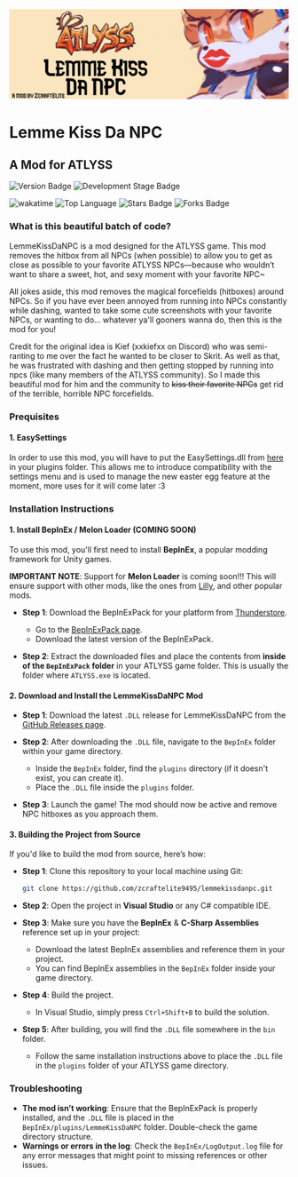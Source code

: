 <img src="CoverImage.png" alt="Cover Image">

# Lemme Kiss Da NPC

## A Mod for ATLYSS

<img src="https://img.shields.io/badge/Version-1.3.0-green" alt="Version Badge"> <img src="https://img.shields.io/badge/Development_Stage-stable-green" alt="Development Stage Badge">

<img src="https://wakatime.com/badge/user/018db32b-732a-4704-b635-68d311538b3f/project/5dca42a2-1dbe-4c4a-bb78-2d805bb8d910.svg" alt="wakatime"> <img src="https://img.shields.io/github/languages/top/zcraftelite9495/lemmekissdanpc" alt="Top Language"> <img src="https://img.shields.io/github/stars/zcraftelite9495/lemmekissdanpc" alt="Stars Badge"> <img src="https://img.shields.io/github/forks/zcraftelite9495/lemmekissdanpc" alt="Forks Badge">

### What is this beautiful batch of code?
LemmeKissDaNPC is a mod designed for the ATLYSS game. This mod removes the hitbox from all NPCs (when possible) to allow you to get as close as possible to your favorite ATLYSS NPCs—because who wouldn’t want to share a sweet, hot, and sexy moment with your favorite NPC~

All jokes aside, this mod removes the magical forcefields (hitboxes) around NPCs. So if you have ever been annoyed from running into NPCs constantly while dashing, wanted to take some cute screenshots with your favorite NPCs, or wanting to do... whatever ya'll gooners wanna do, then this is the mod for you!

Credit for the original idea is Kief (xxkiefxx on Discord) who was semi-ranting to me over the fact he wanted to be closer to Skrit. As well as that, he was frustrated with dashing and then getting stopped by running into npcs (like many members of the ATLYSS community). So I made this beautiful mod for him and the community to ~~kiss their favorite NPCs~~ get rid of the terrible, horrible NPC forcefields.

### Prequisites

#### 1. EasySettings
In order to use this mod, you will have to put the EasySettings.dll from [here](https://thunderstore.io/c/atlyss/p/Nessie/EasySettings/)
 in your plugins folder. This allows me to introduce compatibility with the settings menu and is used to manage the new easter egg feature at the moment, more uses for it will come later :3

### Installation Instructions

#### 1. Install BepInEx / Melon Loader (COMING SOON)
To use this mod, you'll first need to install **BepInEx**, a popular modding framework for Unity games. 

**IMPORTANT NOTE**: Support for **Melon Loader** is coming soon!!! This will ensure support with other mods, like the ones from [Lilly](https://github.com/Buttered-Lilly), and other popular mods.

- **Step 1**: Download the BepInExPack for your platform from [Thunderstore](https://thunderstore.io/).
  - Go to the [BepInExPack page](https://thunderstore.io/c/atlyss/p/BepInEx/BepInExPack/).
  - Download the latest version of the BepInExPack.
  
- **Step 2**: Extract the downloaded files and place the contents from **inside of the `BepInExPack` folder** in your ATLYSS game folder. This is usually the folder where `ATLYSS.exe` is located.

#### 2. Download and Install the LemmeKissDaNPC Mod
- **Step 1**: Download the latest `.DLL` release for LemmeKissDaNPC from the [GitHub Releases page](https://github.com/zcraftelite9495/lemmekissdanpc/releases).
  
- **Step 2**: After downloading the `.DLL` file, navigate to the `BepInEx` folder within your game directory.
  - Inside the `BepInEx` folder, find the `plugins` directory (if it doesn't exist, you can create it).
  - Place the `.DLL` file inside the `plugins` folder.

- **Step 3**: Launch the game! The mod should now be active and remove NPC hitboxes as you approach them.

#### 3. Building the Project from Source

If you'd like to build the mod from source, here’s how:

- **Step 1**: Clone this repository to your local machine using Git:
  ```bash
  git clone https://github.com/zcraftelite9495/lemmekissdanpc.git
  ```

- **Step 2**: Open the project in **Visual Studio** or any C# compatible IDE.

- **Step 3**: Make sure you have the **BepInEx** & **C-Sharp Assemblies** reference set up in your project:
  - Download the latest BepInEx assemblies and reference them in your project.
  - You can find BepInEx assemblies in the `BepInEx` folder inside your game directory.

- **Step 4**: Build the project.
  - In Visual Studio, simply press `Ctrl+Shift+B` to build the solution.

- **Step 5**: After building, you will find the `.DLL` file somewhere in the `bin` folder.
  - Follow the same installation instructions above to place the `.DLL` file in the `plugins` folder of your ATLYSS game directory.

### Troubleshooting
- **The mod isn’t working**: Ensure that the BepInExPack is properly installed, and the `.DLL` file is placed in the `BepInEx/plugins/LemmeKissDaNPC` folder. Double-check the game directory structure.
- **Warnings or errors in the log**: Check the `BepInEx/LogOutput.log` file for any error messages that might point to missing references or other issues.